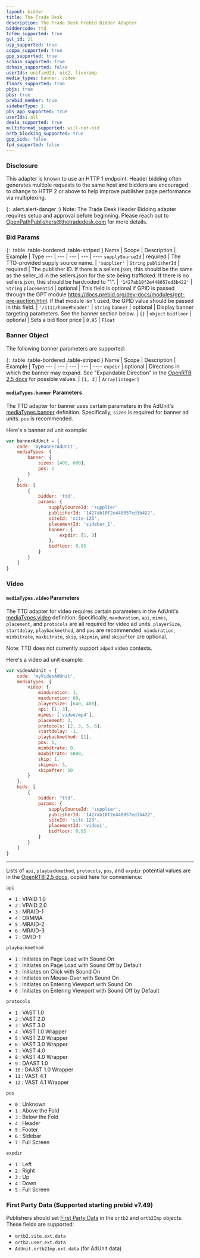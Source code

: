 ```yaml
---
layout: bidder
title: The Trade Desk
description: The Trade Desk Prebid Bidder Adapter
biddercode: ttd
tcfeu_supported: true
gvl_id: 21
usp_supported: true
coppa_supported: true
gpp_supported: true
schain_supported: true
dchain_supported: false
userIds: unifiedId, uid2, liveramp
media_types: banner, video
floors_supported: true
pbjs: true
pbs: true
prebid_member: true
sidebarType: 1
pbs_app_supported: true
userIds: all
deals_supported: true
multiformat_supported: will-not-bid
ortb_blocking_supported: true
gpp_sids: false
fpd_supported: false
---
```


### Disclosure

This adapter is known to use an HTTP 1 endpoint. Header bidding often generates multiple requests to the same host and bidders are encouraged to change to HTTP 2 or above to help improve publisher page performance via multiplexing.

{: .alert.alert-danger :}
Note: The Trade Desk Header Bidding adapter requires setup and approval before beginning. Please reach out to <OpenPathPublishers@thetradedesk.com> for more details.

### Bid Params

{: .table .table-bordered .table-striped }
Name | Scope | Description | Example | Type
--- | --- | --- | --- | ----
`supplySourceId` | required | The TTD-provided supply source name. | `'supplier'` | `String`
`publisherId` | required | The publisher ID. If there is a sellers.json, this should be the same as the seller_id in the sellers.json for the site being trafficked. If there is no sellers.json, this should be hardcoded to "1". | `'1427ab10f2e448057ed3b422'` | `String`
`placementId` | optional | This field is optional if GPID is passed through the GPT module <https://docs.prebid.org/dev-docs/modules/gpt-pre-auction.html>. If that module isn't used, the GPID value should be passed in this field. | `'/1111/home#header'` | `String`
`banner` | optional | Display banner targeting parameters. See the banner section below. | `{}` | `object`
`bidfloor` | optional | Sets a bid floor price | `0.95` | `Float`

### Banner Object

The following banner parameters are supported:

{: .table .table-bordered .table-striped }
Name | Scope | Description | Example | Type
--- | --- | --- | --- | ----
`expdir` | optional | Directions in which the banner may expand. See "Expandable Direction" in the [OpenRTB 2.5 docs](https://www.iab.com/wp-content/uploads/2016/03/OpenRTB-API-Specification-Version-2-5-FINAL.pdf) for possible values. | `[1, 3]` | `Array[integer]`

#### `mediaTypes.banner` Parameters

The TTD adapter for banner uses certain parameters in the AdUnit's
[mediaTypes.banner](https://docs.prebid.org/dev-docs/adunit-reference.html#adUnit.mediaTypes.banner) definition. Specifically, `sizes` is required for banner ad units. `pos` is recommended.

Here's a banner ad unit example:

```javascript
var bannerAdUnit = {
    code: 'myBannerAdUnit',
    mediaTypes: {
        banner: {
            sizes: [400, 600],
            pos: 1
        }
    },
    bids: [
        {
            bidder: 'ttd',
            params: {
                supplySourceId: 'supplier'
                publisherId: '1427ab10f2e448057ed3b422',
                siteId: 'site-123',
                placementId: 'sidebar_1',
                banner: {
                    expdir: [1, 3]
                },
                bidfloor: 0.95
            }
        }
    ]
}
```

### Video

#### `mediaTypes.video` Parameters

The TTD adapter for video requires certain parameters in the AdUnit's
[mediaTypes.video](https://docs.prebid.org/dev-docs/adunit-reference.html#adUnit.mediaTypes.video) definition. Specifically, `maxduration`, `api`, `mimes`, `placement`, and `protocols` are all required for video ad units. `playerSize`, `startdelay`, `playbackmethod`, and `pos` are recommended. `minduration`, `minbitrate`, `maxbitrate`, `skip`, `skipmin`, and `skipafter` are optional.

Note: TTD does not currently support `adpod` video contexts.

Here's a video ad unit example:

```javascript
var videoAdUnit = {
    code: 'myVideoAdUnit',
    mediaTypes: {
        video: {
            minduration: 1,
            maxduration: 60,
            playerSize: [640, 480],
            api: [1, 3],
            mimes: ['video/mp4'],
            placement: 3,
            protocols: [2, 3, 5, 6],
            startdelay: -1,
            playbackmethod: [1],
            pos: 1,
            minbitrate: 0,
            maxbitrate: 5000,
            skip: 1,
            skipmin: 5,
            skipafter: 10
        }
    },
    bids: [
        {
            bidder: "ttd",
            params: {
                supplySourceId: 'supplier',
                publisherId: '1427ab10f2e448057ed3b422',
                siteId: 'site-123',
                placementId: 'video1',
                bidfloor: 0.95
            }
        }
    ]
}
```

---
Lists of `api`, `playbackmethod`, `protocols`, `pos`, and `expdir` potential values are in the [OpenRTB 2.5 docs](https://www.iab.com/wp-content/uploads/2016/03/OpenRTB-API-Specification-Version-2-5-FINAL.pdf), copied here for convenience:

`api`

- `1` : VPAID 1.0
- `2` : VPAID 2.0
- `3` : MRAID-1
- `4` : ORMMA
- `5` : MRAID-2
- `6` : MRAID-3
- `7` : OMID-1

`playbackmethod`

- `1` : Initiates on Page Load with Sound On
- `2` : Initiates on Page Load with Sound Off by Default
- `3` : Initiates on Click with Sound On
- `4` : Initiates on Mouse-Over with Sound On
- `5` : Initiates on Entering Viewport with Sound On
- `6` : Initiates on Entering Viewport with Sound Off by Default

`protocols`

- `1` : VAST 1.0
- `2` : VAST 2.0
- `3` : VAST 3.0
- `4` : VAST 1.0 Wrapper
- `5` : VAST 2.0 Wrapper
- `6` : VAST 3.0 Wrapper
- `7` : VAST 4.0
- `8` : VAST 4.0 Wrapper
- `9` : DAAST 1.0
- `10` : DAAST 1.0 Wrapper
- `11` : VAST 4.1
- `12` : VAST 4.1 Wrapper

`pos`

- `0` :  Unknown
- `1` :  Above the Fold
- `3` :  Below the Fold
- `4` :  Header
- `5` :  Footer
- `6` :  Sidebar
- `7` :  Full Screen

`expdir`

- `1` : Left
- `2` : Right
- `3` : Up
- `4` : Down
- `5` : Full Screen

### First Party Data (Supported starting prebid v7.49)

Publishers should set [First Party Data](https://docs.prebid.org/features/firstPartyData.html) in the `ortb2` and `ortb2Imp` objects. These fields are supported:

- `ortb2.site.ext.data`
- `ortb2.user.ext.data`
- `AdUnit.ortb2Imp.ext.data` (for AdUnit data)
